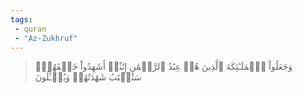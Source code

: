 ```yaml
---
tags: 
 - quran 
 - "Az-Zukhruf"
---
```


> وَجَعَلُواْ ٱلۡمَلَـٰٓئِكَةَ ٱلَّذِينَ هُمۡ عِبَٰدُ ٱلرَّحۡمَٰنِ إِنَٰثًاۚ أَشَهِدُواْ خَلۡقَهُمۡۚ سَتُكۡتَبُ شَهَٰدَتُهُمۡ وَيُسۡـَٔلُونَ
